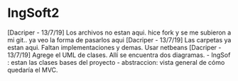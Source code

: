 # IngSoft2

[Dacriper - 13/7/19] Los archivos no estan aqui. hice fork y se me subieron a mi git.. ya veo la forma de pasarlos aqui
[Dacriper - 13/7/19] Las carpetas ya estan aqui. Faltan implementaciones y demas. Usar netbeans
[Dacriper - 13/7/19] Agrege el UML de clases.  Allí se encuentra dos diagramas. 
                          - IngSof : estan las clases bases del proyecto
                          - abstraccion: vista general de cómo quedaría el MVC. 


